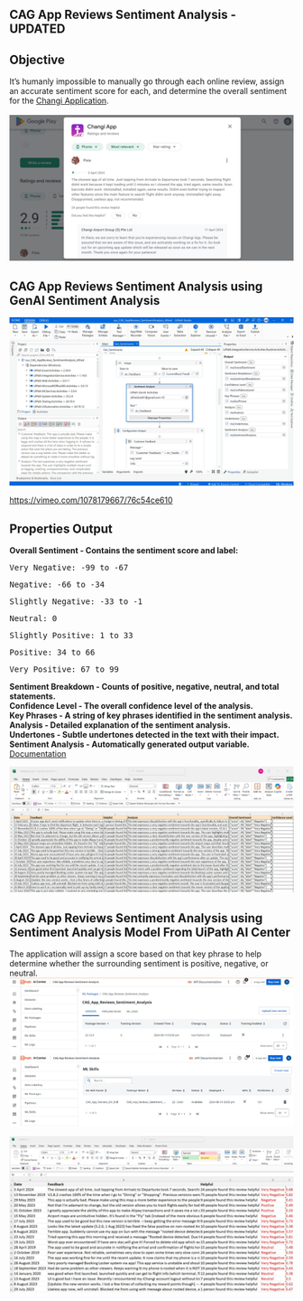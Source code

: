 ## CAG App Reviews Sentiment Analysis - UPDATED
## Objective <br>
It’s humanly impossible to manually go through each online review, assign an accurate sentiment score for each, and determine the overall sentiment for the <a href="https://www.changiairport.com/en/changi-app.html">Changi Application</a>. <br><br>
![alt_text](https://github.com/bacdillon/RPA-UiPath/blob/main/CAG%20App%20Reviews%20Sentiment%20Analysis/img/CAG%20Apps%20Reviews%20and%20Rating.jpg)

## CAG App Reviews Sentiment Analysis using GenAI Sentiment Analysis
![alt_text](https://github.com/bacdillon/RPA-UiPath/blob/main/CAG%20App%20Reviews%20Sentiment%20Analysis/img/GenAI%20Sentiment%20Analysis.jpg)

https://vimeo.com/1078179667/76c54ce610

## Properties Output <br>
<B>Overall Sentiment - Contains the sentiment score and label:</B>
<pre>Very Negative: -99 to -67</pre>
<pre>Negative: -66 to -34</pre>
<pre>Slightly Negative: -33 to -1</pre>
<pre>Neutral: 0</pre>
<pre>Slightly Positive: 1 to 33</pre>
<pre>Positive: 34 to 66</pre>
<pre>Very Positive: 67 to 99</pre>
<B>Sentiment Breakdown - Counts of positive, negative, neutral, and total statements.</B><br>
<b>Confidence Level - The overall confidence level of the analysis.</b><br>
<b>Key Phrases - A string of key phrases identified in the sentiment analysis.</b><br>
<b>Analysis - Detailed explanation of the sentiment analysis.</b><br>
<b>Undertones - Subtle undertones detected in the text with their impact.</b><br>
<b>Sentiment Analysis - Automatically generated output variable.</b><br>
<a href="https://docs.uipath.com/activities/other/latest/integration-service/uipath-airdk-airdk-sentiment-analysis">Documentation</a>

![alt_text](https://github.com/bacdillon/RPA-UiPath/blob/main/CAG%20App%20Reviews%20Sentiment%20Analysis/img/cag_reviews.jpg)
## CAG App Reviews Sentiment Analysis using Sentiment Analysis Model From UiPath AI Center
The application will assign a score based on that key phrase to help determine whether the surrounding sentiment is positive, negative, or neutral. 
![alt_text](https://github.com/bacdillon/RPA-UiPath/blob/main/CAG%20App%20Reviews%20Sentiment%20Analysis/img/ML%20Package.jpg)
![alt_text](https://github.com/bacdillon/RPA-UiPath/blob/main/CAG%20App%20Reviews%20Sentiment%20Analysis/img/ML%20Skills.jpg)

![alt_text](https://github.com/bacdillon/RPA-UiPath/blob/main/CAG%20App%20Reviews%20Sentiment%20Analysis/img/cag%20reviews.jpg)

<!---
## Watch Alfred in Action 👇	
[![IMAGE ALT TEXT HERE](https://github.com/bacdillon/RPA-UiPath/blob/main/CAG%20App%20Reviews%20Sentiment%20Analysis/img/Alfred%20Action.jpg)]()
-->
